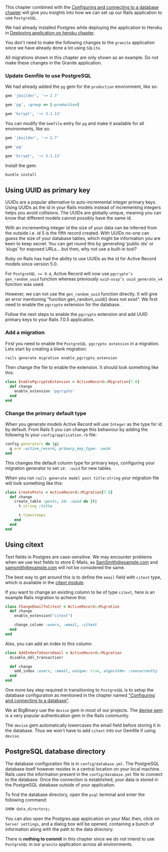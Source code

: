 This chapter combined with the
[Configuring and connecting to a database chapter](/learn-rubyonrails/configuring-and-connecting-to-a-database)
will give you insights into how we can set up our Rails application to use
`PostgreSQL`.

We had already installed Postgres while deploying the application to Heroku in
[Deploying application on heroku chapter](/learn-rubyonrails/deploying-application-on-heroku#install-postgresql-in-the-system).

You don't need to make the following changes to the `granite` application since
we have already done a lot using `SQLite`.

All migrations shown in this chapter are only shown as an example. Do not make
these changes in the Granite application.

### Update Gemfile to use PostgreSQL

We had already added the `pg` gem for the `production` environment, like so:

```ruby {3}
gem 'jbuilder', '~> 2.7'

gem 'pg', :group => [:production]

gem 'bcrypt', '~> 3.1.13'
```

You can modify the `Gemfile` entry for `pg` and make it available for all
environments, like so:

```ruby {3}
gem 'jbuilder', '~> 2.7'

gem 'pg'

gem 'bcrypt', '~> 3.1.13'
```

Install the gem:

```bash
bundle install
```

## Using UUID as primary key

UUIDs are a popular alternative to auto-incremental integer primary keys. Using
UUIDs as the id in your Rails models instead of incrementing integers helps you
avoid collisions. The UUIDs are globally unique, meaning you can know that
different models cannot possibly have the same id.

With an incrementing integer id the size of your data can be inferred from the
outside i.e. id 5 is the fifth record created. With UUIDs no-one can guess the
size of your database tables, which might be information you are keen to keep
secret. You can get round this by generating ‘public ids’ or ‘slugs’ for exposed
URLs… but then, why not use a built-in tool?

Ruby on Rails has had the ability to use UUIDs as the id for Active Record
models since version 5.0.

For `PostgreSQL >= 9.4`, Active Record will now use `pgcrypto’s gen_random_uuid`
function whereas previously `uuid-ossp’s uuid_generate_v4` function was used.

However, we can not use the `gen_random_uuid` function directly. It will give an
error mentioning "function gen_random_uuid() does not exist". We first need to
enable the `pgcrypto` extension for the database.

Follow the next steps to enable the `pgcrypto` extension and add UUID primary
keys to your Rails 7.0.5 application.

### Add a migration

First you need to enable the `PostgreSQL pgcrypto extension` in a migration.
Lets start by creating a blank migration:

```bash
rails generate migration enable_pgcrypto_extension
```

Then change the file to enable the extension. It should look something like
this:

```ruby
class EnablePgcryptoExtension < ActiveRecord::Migration[7.0]
  def change
    enable_extension 'pgcrypto'
  end
end
```

### Change the primary default type

When you generate models Active Record will use `Integer` as the type for id by
default. From Rails 5 you can change this behaviour by adding the following to
your `config/application.rb` file:

```ruby
config.generators do |g|
  g.orm :active_record, primary_key_type: :uuid
end
```

This changes the default column type for primary keys, configuring your
migration generator to set `id: :uuid` for new tables.

When you run `rails generate model post title:string` your migration file will
look something like this:

```ruby
class CreatePosts < ActiveRecord::Migration[7.0]
  def change
    create_table :posts, id: :uuid do |t|
      t.string :title

      t.timestamps
    end
  end
end
```

## Using citext

Text fields in Postgres are case-sensitive. We may encounter problems when we
use text fields to store E-Mails, as SamSmith@example.com and
samsmith@example.com will not be considered the same.

The best way to get around this is to define the `email` field with `citext`
type, which is available in the
[citext module](https://www.postgresql.org/docs/9.1/citext.html).

If you want to change an existing column to be of type `citext`, here is an
example Rails migration to achieve this:

```ruby
class ChangeEmailToCitext < ActiveRecord::Migration
  def change
    enable_extension("citext")

    change_column :users, :email, :citext
  end
end
```

Also, you can add an index to this column:

```ruby
class AddIndexToUsersEmail < ActiveRecord::Migration
  disable_ddl_transaction!

  def change
    add_index :users, :email, unique: true, algorithm: :concurrently
  end
end
```

One more key step required in transitioning to `PostgreSQL` is to setup the
database configuration as mentioned in the chapter named
["Configuring and connecting to a database"](/learn-rubyonrails/configuring-and-connecting-to-a-database#using-databaseyml).

We at BigBinary use the `devise` gem in most of our projects. The
[devise gem](https://github.com/heartcombo/devise) is a very popular
authentication gem in the Rails community.

The `devise` gem automatically lowercases the email field before storing it in
the database. Thus we won't have to add `citext` into our Gemfile if using
`devise`.

## PostgreSQL database directory

The database configuration file is in `config/database.yml`. The PostgreSQL
database itself however resides in a central location on your local machine.
Rails uses the information present in the `config/database.yml` file to connect
to the database. Once the connection is established, your data is stored in the
PostgreSQL database outside of your application.

To find the database directory, open the `psql` terminal and enter the following
command:

```bash
SHOW data_directory;
```

You can also open the Postgres.app application on your Mac then, click on
`Server settings`, and a dialog box will be opened, containing a bunch of
information along with the path to the data directory.

There is **nothing to commit** in this chapter since we do not intend to use
`PostgreSQL` in our `granite` application across all environments.
